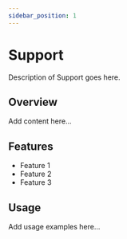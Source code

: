 ```yaml
---
sidebar_position: 1
---
```


# Support

Description of Support goes here.

## Overview

Add content here...

## Features

- Feature 1
- Feature 2
- Feature 3

## Usage

Add usage examples here...
